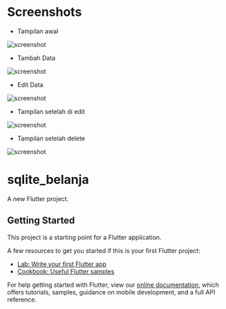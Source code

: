 # Screenshots
- Tampilan awal

![screenshot](image/tampilanAwal.jpeg)

- Tambah Data

![screenshot](image/add.jpeg)

- Edit Data

![screenshot](image/edit.jpeg)

- Tampilan setelah di edit

![screenshot](image/edited.jpeg)

- Tampilan setelah delete

![screenshot](image/delete.jpeg)

# sqlite_belanja

A new Flutter project.

## Getting Started

This project is a starting point for a Flutter application.

A few resources to get you started if this is your first Flutter project:

- [Lab: Write your first Flutter app](https://flutter.dev/docs/get-started/codelab)
- [Cookbook: Useful Flutter samples](https://flutter.dev/docs/cookbook)

For help getting started with Flutter, view our
[online documentation](https://flutter.dev/docs), which offers tutorials,
samples, guidance on mobile development, and a full API reference.
